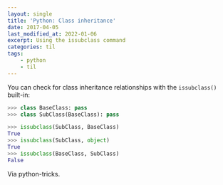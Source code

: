 ```yaml
---
layout: single
title: 'Python: Class inheritance'
date: 2017-04-05
last_modified_at: 2022-01-06
excerpt: Using the issubclass command
categories: til
tags:
    - python
    - til
---
```


You can check for class inheritance relationships with the `issubclass()` built-in:

```python
>>> class BaseClass: pass
>>> class SubClass(BaseClass): pass

>>> issubclass(SubClass, BaseClass)
True
>>> issubclass(SubClass, object)
True
>>> issubclass(BaseClass, SubClass)
False
```

Via python-tricks.
